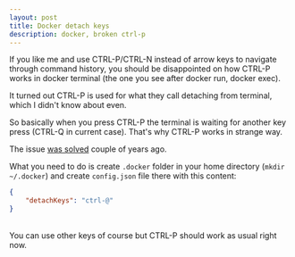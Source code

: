 ```yaml
---
layout: post
title: Docker detach keys
description: docker, broken ctrl-p
---
```


If you like me and use CTRL-P/CTRL-N instead of arrow keys to navigate through command history, you should be disappointed
on how CTRL-P works in docker terminal (the one you see after docker run, docker exec).

It turned out CTRL-P is used for what they call detaching from terminal, which I didn't know about even.

So basically when you press CTRL-P the terminal is waiting for another key press (CTRL-Q in current case). That's why CTRL-P
works in strange way.

The issue <a target="_blank" href="https://github.com/moby/moby/pull/15666">was solved</a> couple of years ago.

What you need to do is create `.docker` folder in your home directory (`mkdir ~/.docker`) and create `config.json` file there with this content:

```json
{
    "detachKeys": "ctrl-@"
}
```
<br/>
You can use other keys of course but CTRL-P should work as usual right now.
